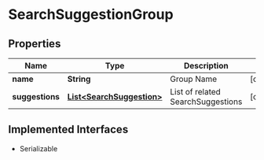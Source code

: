 

# SearchSuggestionGroup


## Properties

| Name | Type | Description | Notes |
|------------ | ------------- | ------------- | -------------|
|**name** | **String** | Group Name |  [optional] |
|**suggestions** | [**List&lt;SearchSuggestion&gt;**](SearchSuggestion.md) | List of related SearchSuggestions |  [optional] |


## Implemented Interfaces

* Serializable


